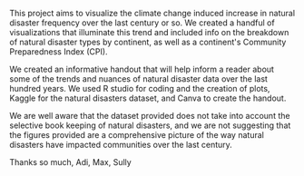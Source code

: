 This project aims to visualize the climate change induced increase in natural disaster frequency over the last century or so. We created a handful of visualizations that illuminate this trend and included info on the breakdown of natural disaster types by continent, as well as a continent's Community Preparedness Index (CPI). 

We created an informative handout that will help inform a reader about some of the trends and nuances of natural disaster data over the last hundred years. We used R studio for coding and the creation of plots, Kaggle for the natural disasters dataset, and Canva to create the handout. 
  
We are well aware that the dataset provided does not take into account the selective book keeping of natural disasters, and we are not suggesting that the figures provided are a comprehensive picture of the way natural disasters have impacted communities over the last century.

Thanks so much,
Adi, Max, Sully